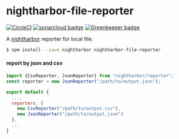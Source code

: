 # nightharbor-file-reporter
[![CircleCI](https://circleci.com/gh/YoshiyukiKato/nightharbor-file-reporter.svg?style=svg)](https://circleci.com/gh/YoshiyukiKato/nightharbor-file-reporter)
[![sonarcloud badge](https://sonarcloud.io/api/project_badges/measure?project=YoshiyukiKato_nightharbor-file-reporter&metric=alert_status)](https://sonarcloud.io/api/project_badges/measure?project=YoshiyukiKato_nightharbor-file-reporter&metric=alert_status)
[![Greenkeeper badge](https://badges.greenkeeper.io/YoshiyukiKato/nightharbor-file-reporter.svg)](https://greenkeeper.io/)

A [nightharbor](https://github.com/YoshiyukiKato/nightharbor) reporter for local file.

```sh
$ npm install --save nightharbor nightharbor-file-reporter
```

#### report by json and csv

```js
import {CsvReporter, JsonReporter} from "nightharbor/reporter";
const reporter = new JsonReporter("/path/to/output.json");

export default {
  ...,
  reporters: [
    new CsvReporter("/path/to/output.csv"),
    new JsonReporter("/path/to/output.json")
  ],
  ...
}
```